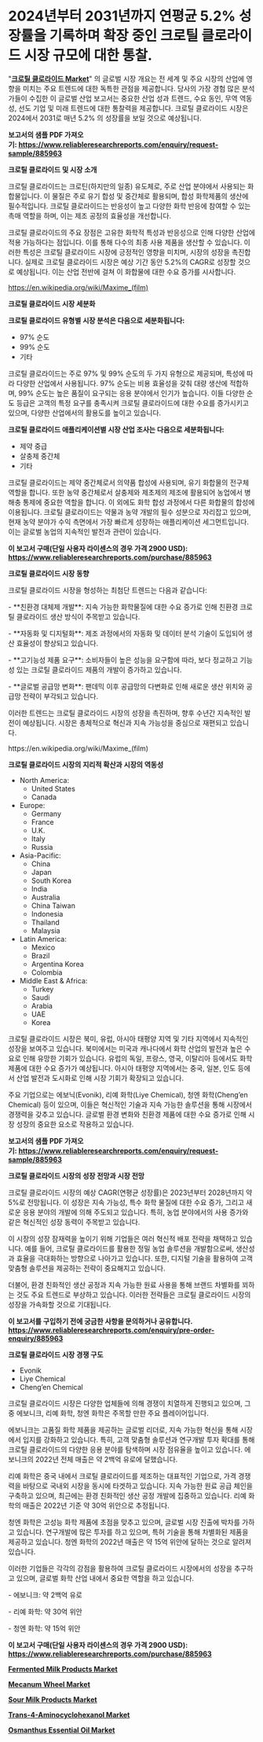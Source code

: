 <p><h1>2024년부터 2031년까지 연평균 5.2% 성장률을 기록하며 확장 중인 크로틸 클로라이드 시장 규모에 대한 통찰.</h1></p><p>"<strong><a href="https://www.reliableresearchreports.com/crotyl-chloride-r885963?utm_campaign=106&utm_medium=7&utm_source=Github&utm_content=ia&utm_term=26092024&utm_id=crotyl-chloride">크로틸 클로라이드 Market</a></strong>" 의 글로벌 시장 개요는 전 세계 및 주요 시장의 산업에 영향을 미치는 주요 트렌드에 대한 독특한 관점을 제공합니다. 당사의 가장 경험 많은 분석가들이 수집한 이 글로벌 산업 보고서는 중요한 산업 성과 트렌드, 수요 동인, 무역 역동성, 선도 기업 및 미래 트렌드에 대한 통찰력을 제공합니다. 크로틸 클로라이드 시장은 2024에서 2031로 매년 5.2% 의 성장률을 보일 것으로 예상됩니다.</p>
<p><strong>보고서의 샘플 PDF 가져오기:&nbsp;<a href="https://www.reliableresearchreports.com/enquiry/request-sample/885963?utm_campaign=106&utm_medium=7&utm_source=Github&utm_content=ia&utm_term=26092024&utm_id=crotyl-chloride">https://www.reliableresearchreports.com/enquiry/request-sample/885963</a></strong></p>
<p><strong>크로틸 클로라이드 및 시장 소개</strong></p>
<p><p>크로틸 클로라이드는 크로틴(하지만의 일종) 유도체로, 주로 산업 분야에서 사용되는 화합물입니다. 이 물질은 주로 유기 합성 및 중간체로 활용되며, 합성 화학제품의 생산에 필수적입니다. 크로틸 클로라이드는 반응성이 높고 다양한 화학 반응에 참여할 수 있는 촉매 역할을 하며, 이는 제조 공정의 효율성을 개선합니다.</p><p>크로틸 클로라이드의 주요 장점은 고유한 화학적 특성과 반응성으로 인해 다양한 산업에 적용 가능하다는 점입니다. 이를 통해 다수의 최종 사용 제품을 생산할 수 있습니다. 이러한 특성은 크로틸 클로라이드 시장에 긍정적인 영향을 미치며, 시장의 성장을 촉진합니다. 실제로 크로틸 클로라이드 시장은 예상 기간 동안 5.2%의 CAGR로 성장할 것으로 예상됩니다. 이는 산업 전반에 걸쳐 이 화합물에 대한 수요 증가를 시사합니다.</p></p>
<p><a href="https://en.wikipedia.org/wiki/Maxime_(film)?utm_campaign=106&utm_medium=7&utm_source=Github&utm_content=ia&utm_term=26092024&utm_id=crotyl-chloride">https://en.wikipedia.org/wiki/Maxime_(film)</a></p>
<p><strong>크로틸 클로라이드 시장 세분화</strong></p>
<p><strong>크로틸 클로라이드 유형별 시장 분석은 다음으로 세분화됩니다:</strong></p>
<p><ul><li>97% 순도</li><li>99% 순도</li><li>기타</li></ul></p>
<p><p>크로틸 클로라이드는 주로 97% 및 99% 순도의 두 가지 유형으로 제공되며, 특성에 따라 다양한 산업에서 사용됩니다. 97% 순도는 비용 효율성을 갖춰 대량 생산에 적합하며, 99% 순도는 높은 품질이 요구되는 응용 분야에서 인기가 높습니다. 이들 다양한 순도 등급은 고객의 특정 요구를 충족시켜 크로틸 클로라이드에 대한 수요를 증가시키고 있으며, 다양한 산업에서의 활용도를 높이고 있습니다.</p></p>
<p><strong>크로틸 클로라이드 애플리케이션별 시장 산업 조사는 다음으로 세분화됩니다:</strong></p>
<p><ul><li>제약 중급</li><li>살충제 중간체</li><li>기타</li></ul></p>
<p><p>크로틸 클로라이드는 제약 중간체로서 의약품 합성에 사용되며, 유기 화합물의 전구체 역할을 합니다. 또한 농약 중간체로서 살충제와 제초제의 제조에 활용되어 농업에서 병해충 통제에 중요한 역할을 합니다. 이 외에도 화학 합성 과정에서 다른 화합물의 합성에 이용됩니다. 크로틸 클로라이드는 약물과 농약 개발의 필수 성분으로 자리잡고 있으며, 현재 농약 분야가 수익 측면에서 가장 빠르게 성장하는 애플리케이션 세그먼트입니다. 이는 글로벌 농업의 지속적인 발전과 관련이 있습니다.</p></p>
<p><strong>이 보고서 구매(단일 사용자 라이센스의 경우 가격 2900 USD): <a href="https://www.reliableresearchreports.com/purchase/885963?utm_campaign=106&utm_medium=7&utm_source=Github&utm_content=ia&utm_term=26092024&utm_id=crotyl-chloride">https://www.reliableresearchreports.com/purchase/885963</a></strong></p>
<p><strong>크로틸 클로라이드 시장 동향</strong></p>
<p><p>크로틸 클로라이드 시장을 형성하는 최첨단 트렌드는 다음과 같습니다:</p><p>- **친환경 대체제 개발**: 지속 가능한 화학물질에 대한 수요 증가로 인해 친환경 크로틸 클로라이드 생산 방식이 주목받고 있습니다.</p><p>  </p><p>- **자동화 및 디지털화**: 제조 과정에서의 자동화 및 데이터 분석 기술이 도입되어 생산 효율성이 향상되고 있습니다.</p><p>- **고기능성 제품 요구**: 소비자들이 높은 성능을 요구함에 따라, 보다 정교하고 기능성 있는 크로틸 클로라이드 제품의 개발이 증가하고 있습니다.</p><p>- **글로벌 공급망 변화**: 팬데믹 이후 공급망의 다변화로 인해 새로운 생산 위치와 공급망 전략이 부각되고 있습니다.</p><p>이러한 트렌드는 크로틸 클로라이드 시장의 성장을 촉진하며, 향후 수년간 지속적인 발전이 예상됩니다. 시장은 총체적으로 혁신과 지속 가능성을 중심으로 재편되고 있습니다.</p></p>
<p>https://en.wikipedia.org/wiki/Maxime_(film)</p>
<p><strong>크로틸 클로라이드 시장의 지리적 확산과 시장의 역동성</strong></p>
<p><ul>
    <li>
        North America:
        <ul>
            <li>United States</li>
            <li>Canada</li>
        </ul>
    </li>
    <li>
        Europe:
        <ul>
            <li>Germany</li>
            <li>France</li>
            <li>U.K.</li>
            <li>Italy</li>
            <li>Russia</li>
        </ul>
    </li>
    <li>
        Asia-Pacific:
        <ul>
            <li>China</li>
            <li>Japan</li>
            <li>South Korea</li>
            <li>India</li>
            <li>Australia</li>
            <li>China Taiwan</li>
            <li>Indonesia</li>
            <li>Thailand</li>
            <li>Malaysia</li>
        </ul>
    </li>
    <li>
        Latin America:
        <ul>
            <li>Mexico</li>
            <li>Brazil</li>
            <li>Argentina Korea</li>
            <li>Colombia</li>
        </ul>
    </li>
    <li>
        Middle East & Africa:
        <ul>
            <li>Turkey</li>
            <li>Saudi</li>
            <li>Arabia</li>
            <li>UAE</li>
            <li>Korea</li>
        </ul>
    </li>
    </ul></p>
<p><p>크로틸 클로라이드 시장은 북미, 유럽, 아시아 태평양 지역 및 기타 지역에서 지속적인 성장을 보여주고 있습니다. 북미에서는 미국과 캐나다에서 화학 산업의 발전과 높은 수요로 인해 유망한 기회가 있습니다. 유럽의 독일, 프랑스, 영국, 이탈리아 등에서도 화학 제품에 대한 수요 증가가 예상됩니다. 아시아 태평양 지역에서는 중국, 일본, 인도 등에서 산업 발전과 도시화로 인해 시장 기회가 확장되고 있습니다. </p><p>주요 기업으로는 에보닉(Evonik), 리예 화학(Liye Chemical), 청엔 화학(Cheng’en Chemical) 등이 있으며, 이들은 혁신적인 기술과 지속 가능한 솔루션을 통해 시장에서 경쟁력을 갖추고 있습니다. 글로벌 환경 변화와 친환경 제품에 대한 수요 증가로 인해 시장 성장의 중요한 요소로 작용하고 있습니다.</p></p>
<p><strong>보고서의 샘플 PDF 가져오기:&nbsp;<a href="https://www.reliableresearchreports.com/enquiry/request-sample/885963?utm_campaign=106&utm_medium=7&utm_source=Github&utm_content=ia&utm_term=26092024&utm_id=crotyl-chloride">https://www.reliableresearchreports.com/enquiry/request-sample/885963</a></strong></p>
<p><strong>크로틸 클로라이드 시장의 성장 전망과 시장 전망</strong></p>
<p><p>크로틸 클로라이드 시장의 예상 CAGR(연평균 성장률)은 2023년부터 2028년까지 약 5%로 전망됩니다. 이 성장은 지속 가능성, 특수 화학 물질에 대한 수요 증가, 그리고 새로운 응용 분야의 개발에 의해 주도되고 있습니다. 특히, 농업 분야에서의 사용 증가와 같은 혁신적인 성장 동력이 주목받고 있습니다.</p><p>이 시장의 성장 잠재력을 높이기 위해 기업들은 여러 혁신적 배포 전략을 채택하고 있습니다. 예를 들어, 크로틸 클로라이드를 활용한 정밀 농업 솔루션을 개발함으로써, 생산성과 효율을 극대화하는 방향으로 나아가고 있습니다. 또한, 디지털 기술을 활용하여 고객 맞춤형 솔루션을 제공하는 전략이 중요해지고 있습니다.</p><p>더불어, 환경 친화적인 생산 공정과 지속 가능한 원료 사용을 통해 브랜드 차별화를 꾀하는 것도 주요 트렌드로 부상하고 있습니다. 이러한 전략들은 크로틸 클로라이드 시장의 성장을 가속화할 것으로 기대됩니다.</p></p>
<p><strong>이 보고서를 구입하기 전에 궁금한 사항을 문의하거나 공유합니다. <a href="https://www.reliableresearchreports.com/enquiry/pre-order-enquiry/885963?utm_campaign=106&utm_medium=7&utm_source=Github&utm_content=ia&utm_term=26092024&utm_id=crotyl-chloride">https://www.reliableresearchreports.com/enquiry/pre-order-enquiry/885963</a></strong></p>
<p><strong>크로틸 클로라이드 시장 경쟁 구도</strong></p>
<p><ul><li>Evonik</li><li>Liye Chemical</li><li>Cheng’en Chemical</li></ul></p>
<p><p>크로틸 클로라이드 시장은 다양한 업체들에 의해 경쟁이 치열하게 진행되고 있으며, 그 중 에보니크, 리예 화학, 청엔 화학은 주목할 만한 주요 플레이어입니다.</p><p>에보니크는 고품질 화학 제품을 제공하는 글로벌 리더로, 지속 가능한 혁신을 통해 시장에서 입지를 강화하고 있습니다. 특히, 고객 맞춤형 솔루션과 연구개발 투자 확대를 통해 크로틸 클로라이드의 다양한 응용 분야를 탐색하며 시장 점유율을 높이고 있습니다. 에보니크의 2022년 전체 매출은 약 2백억 유로에 달했습니다.</p><p>리예 화학은 중국 내에서 크로틸 클로라이드를 제조하는 대표적인 기업으로, 가격 경쟁력을 바탕으로 국내외 시장을 동시에 타겟하고 있습니다. 지속 가능한 원료 공급 체인을 구축하고 있으며, 최근에는 환경 친화적인 생산 공정 개발에 집중하고 있습니다. 리예 화학의 매출은 2022년 기준 약 30억 위안으로 추정됩니다.</p><p>청엔 화학은 고성능 화학 제품에 초점을 맞추고 있으며, 글로벌 시장 진출에 박차를 가하고 있습니다. 연구개발에 많은 투자를 하고 있으며, 특허 기술을 통해 차별화된 제품을 제공하고 있습니다. 청엔 화학의 2022년 매출은 약 15억 위안에 달하는 것으로 알려져 있습니다.</p><p>이러한 기업들은 각각의 강점을 활용하여 크로틸 클로라이드 시장에서의 성장을 추구하고 있으며, 글로벌 화학 산업 내에서 중요한 역할을 하고 있습니다.</p><p>- 에보니크: 약 2백억 유로</p><p>- 리예 화학: 약 30억 위안</p><p>- 청엔 화학: 약 15억 위안</p></p>
<p><strong>이 보고서 구매(단일 사용자 라이센스의 경우 가격 2900 USD): <a href="https://www.reliableresearchreports.com/purchase/885963?utm_campaign=106&utm_medium=7&utm_source=Github&utm_content=ia&utm_term=26092024&utm_id=crotyl-chloride">https://www.reliableresearchreports.com/purchase/885963</a></strong></p>
<p><strong><p><a href="https://www.linkedin.com/pulse/fermented-milk-products-market-research-report-exploring-size-db78f?trackingId=ZE%2BZYf%2FuR86yHSRPNF8QLw%3D%3D&utm_campaign=106&utm_medium=7&utm_source=Github&utm_content=ia&utm_term=26092024&utm_id=crotyl-chloride">Fermented Milk Products Market</a></p><p><a href="https://issuu.com/reportprime-2/docs/mecanum-wheel-market-size-2030.pptx_70ecb4f65502a3?utm_campaign=106&utm_medium=7&utm_source=Github&utm_content=ia&utm_term=26092024&utm_id=crotyl-chloride">Mecanum Wheel Market</a></p><p><a href="https://www.linkedin.com/pulse/market-insights-global-sour-milk-products-forecast-innovation-j4vse?trackingId=stmnusc9RgGeTphDGcKDdg%3D%3D&utm_campaign=106&utm_medium=7&utm_source=Github&utm_content=ia&utm_term=26092024&utm_id=crotyl-chloride">Sour Milk Products Market</a></p><p><a href="https://github.com/DixieGrimes/Market-Research-Report-List-1/blob/main/trans-4-aminocyclohexanol-market.md?utm_campaign=106&utm_medium=7&utm_source=Github&utm_content=ia&utm_term=26092024&utm_id=crotyl-chloride">Trans-4-Aminocyclohexanol Market</a></p><p><a href="https://issuu.com/reportprime-2/docs/osmanthus-essential-oil-market-size_1b38eb79371bf4?utm_campaign=106&utm_medium=7&utm_source=Github&utm_content=ia&utm_term=26092024&utm_id=crotyl-chloride">Osmanthus Essential Oil Market</a></p></strong></p>
<p></p>